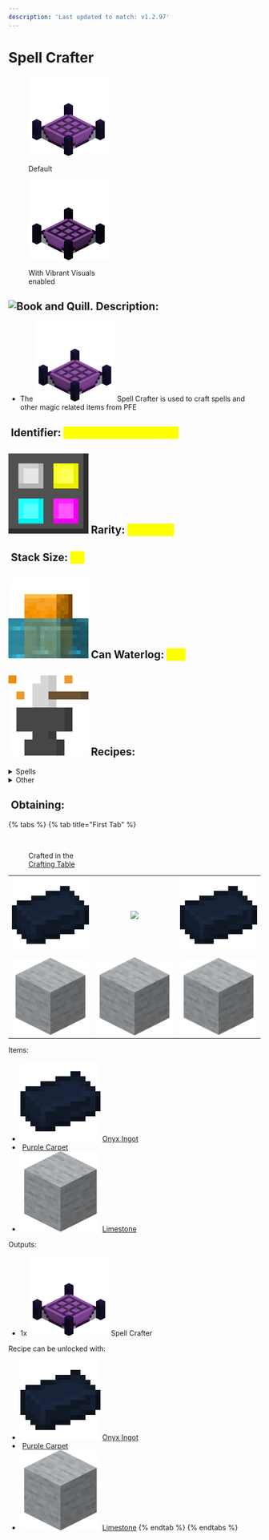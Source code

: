 ```yaml
---
description: 'Last updated to match: v1.2.97'
---
```


# Spell Crafter

<div><figure><img src="https://github.com/ItsMePok/PFE/blob/wikiAssets/blockRenders/SpellCrafter.png?raw=true" alt=""><figcaption><p>Default</p></figcaption></figure> <figure><img src="https://github.com/ItsMePok/PFE/blob/wikiAssets/blockRenders/VVSpellCrafter.png?raw=true" alt=""><figcaption><p>With Vibrant Visuals <br>enabled</p></figcaption></figure></div>

## <img src="https://minecraft.wiki/images/Book_and_Quill_JE2_BE2.png?2128f" alt="Book and Quill." data-size="line"> Description: <a href="#description" id="description"></a>

* The <img src="https://github.com/ItsMePok/PFE/blob/wikiAssets/blockRenders/SpellCrafter.png?raw=true" alt="" data-size="line"> Spell Crafter is used to craft spells and other magic related items from PFE

## <img src="https://minecraft.wiki/images/Name_Tag_JE2_BE2.png?cbdc1" alt="" data-size="line"> Identifier: <mark style="color:yellow;">**poke\_pfe:spell\_crafter**</mark> <a href="#identifier" id="identifier"></a>

## <img src="https://github.com/ItsMePok/PFE/blob/wikiAssets/MiscIcons/Rarity.png?raw=true" alt="Rarity." data-size="line"> Rarity: <mark style="color:yellow;">Common</mark> <a href="#rarity" id="rarity"></a>

## <img src="https://minecraft.wiki/images/Light_Gray_Bundle_JE1_BE1.png?b552e" alt="" data-size="line"> Stack Size: <mark style="color:yellow;">64</mark> <a href="#stack-size" id="stack-size"></a>

## <img src="https://github.com/ItsMePok/PFE/blob/wikiAssets/MiscIcons/Waterlog.png?raw=true" alt="" data-size="line"> Can Waterlog: <mark style="color:yellow;">Yes</mark> <a href="#waterlog" id="waterlog"></a>

## <img src="https://github.com/ItsMePok/PFE/blob/wikiAssets/wikiMain/upgrade.png?raw=true" alt="" data-size="line"> Recipes:

<details>

<summary>Spells</summary>

<h2 align="center">4x <img src="https://github.com/ItsMePok/PFE/blob/wikiAssets/wikiMain/dodge_spell.png?raw=true" alt="" data-size="line"> <a href="../../tools/spells/dodge-spell.md">Dodge Spell</a></h2>

<table data-view="cards"><thead><tr><th>Item</th><th>Amount</th></tr></thead><tbody><tr><td><img src="https://minecraft.wiki/images/Paper_JE2_BE2.png?9c3be" alt="" data-size="line"> <a href="https://minecraft.wiki/w/Paper">Paper</a></td><td>1</td></tr><tr><td><img src="https://minecraft.wiki/images/Feather_JE3_BE2.png?b869b" alt="" data-size="line"> <a href="https://minecraft.wiki/w/Feather">Feather</a></td><td>3</td></tr><tr><td><img src="https://github.com/ItsMePok/PFE/blob/wikiAssets/wikiMain/sugar_water.png?raw=true" alt="" data-size="line"> <a href="../../items/foods/sugar-water.md">Sugar Water</a></td><td>1</td></tr></tbody></table>

<h2 align="center">4x <img src="https://github.com/ItsMePok/PFE/blob/wikiAssets/wikiMain/fireball_spell.png?raw=true" alt="" data-size="line"> <a href="../../tools/spells/fireball-spell.md">Fireball Spell</a></h2>

<table data-view="cards"><thead><tr><th>Item</th><th>Amount</th></tr></thead><tbody><tr><td><img src="https://minecraft.wiki/images/Paper_JE2_BE2.png?9c3be" alt="" data-size="line"> <a href="https://minecraft.wiki/w/Paper">Paper</a></td><td>1</td></tr><tr><td><img src="https://minecraft.wiki/images/Fire_Charge_JE2_BE2.png?07e21" alt="" data-size="line"> <a href="https://minecraft.wiki/w/Fire_Charge">Fire Charge</a></td><td>1</td></tr></tbody></table>

<h2 align="center">4x <img src="https://github.com/ItsMePok/PFE/blob/wikiAssets/wikiMain/gravity_spell.png?raw=true" alt="" data-size="line"> <a href="../../tools/spells/gravity-spell.md">Gravity Spell</a></h2>

<table data-view="cards"><thead><tr><th>Item</th><th>Amount</th></tr></thead><tbody><tr><td><img src="https://minecraft.wiki/images/Paper_JE2_BE2.png?9c3be" alt="" data-size="line"> <a href="https://minecraft.wiki/w/Paper">Paper</a></td><td>1</td></tr><tr><td><img src="https://minecraft.wiki/images/Ender_Pearl_JE3_BE2.png?829a7" alt="" data-size="line"> <a href="https://minecraft.wiki/w/Ender_Pearl">Ender Pearl</a></td><td>1</td></tr><tr><td><img src="https://github.com/ItsMePok/PFE/blob/wikiAssets/wikiMain/astral_ingot.png?raw=true" alt="" data-size="line"> <a href="../../items/ingots/astral-ingot.md">Astral Ingot</a></td><td>3</td></tr></tbody></table>

</details>

<details>

<summary>Other</summary>

<h2 align="center">4x <img src="https://github.com/ItsMePok/PFE/blob/wikiAssets/wikiMain/empty_vial.png?raw=true" alt="" data-size="line"> <a href="../../items/misc/empty-vial.md">Empty Vial</a></h2>

<table data-view="cards"><thead><tr><th>Item</th><th>Amount</th></tr></thead><tbody><tr><td><img src="https://minecraft.wiki/images/Oak_Planks.png?d9efa" alt="" data-size="line"> <a href="https://minecraft.wiki/w/Planks">Planks</a></td><td>1</td></tr><tr><td><img src="https://minecraft.wiki/images/Glass_JE4_BE2.png?fb219" alt="" data-size="line"> <a href="https://minecraft.wiki/w/Glass">Glass</a></td><td>2</td></tr></tbody></table>

<h2 align="center">1x <img src="https://github.com/ItsMePok/PFE/blob/wikiAssets/wikiMain/spell_pottery_sherd.png?raw=true" alt="" data-size="line"> <a href="../pottery-sherds/spell-pottery-sherd.md">Spell Pottery Sherd</a></h2>

<table data-view="cards"><thead><tr><th>Item</th><th>Amount</th></tr></thead><tbody><tr><td><img src="https://minecraft.wiki/images/Paper_JE2_BE2.png?9c3be" alt="" data-size="line"> <a href="https://minecraft.wiki/w/Paper">Paper</a></td><td>4</td></tr><tr><td><img src="https://minecraft.wiki/images/Brick_JE2_BE2.png?1ff17" alt="" data-size="line"> <a href="https://minecraft.wiki/w/Brick">Brick</a></td><td>1</td></tr></tbody></table>

<h2 align="center">1x <img src="https://github.com/ItsMePok/PFE/blob/wikiAssets/wikiMain/8_ball_icon.png?raw=true" alt="" data-size="line"> <a href="../misc/magic-8-ball.md">Magic 8 Ball</a></h2>

<table data-view="cards"><thead><tr><th>Item</th><th>Amount</th></tr></thead><tbody><tr><td><img src="https://github.com/ItsMePok/PFE/blob/wikiAssets/wikiMain/void_ingot.png?raw=true" alt="" data-size="line"> <a href="../../items/ingots/void-ingot.md">Void Ingot</a></td><td>8</td></tr><tr><td><img src="https://github.com/ItsMePok/PFE/blob/wikiAssets/blockRenders/SmoothLimestone.png?raw=true" alt="" data-size="line"> <a href="../misc/smooth-limestone.md">Smooth Limestone</a></td><td>1</td></tr></tbody></table>

</details>

## <img src="https://minecraft.wiki/images/thumb/Crafting_Table_JE4_BE3.png/150px-Crafting_Table_JE4_BE3.png?5767f" alt="" data-size="line"> Obtaining: <a href="#obtaining" id="obtaining"></a>

{% tabs %}
{% tab title="First Tab" %}
<figure><img src="https://minecraft.wiki/images/thumb/Crafting_Table_JE4_BE3.png/150px-Crafting_Table_JE4_BE3.png?5767f" alt=""><figcaption><p>Crafted in the<br><a href="https://minecraft.wiki/w/Crafting_Table">Crafting Table</a></p></figcaption></figure>

|                                                                                          |                                                                                          |                                                                                          |
| :--------------------------------------------------------------------------------------: | :--------------------------------------------------------------------------------------: | :--------------------------------------------------------------------------------------: |
|   ![](https://github.com/ItsMePok/PFE/blob/wikiAssets/wikiMain/onyx_ingot.png?raw=true)  |            ![](https://minecraft.wiki/images/Purple_Carpet_JE2_BE2.png?20d46)            |   ![](https://github.com/ItsMePok/PFE/blob/wikiAssets/wikiMain/onyx_ingot.png?raw=true)  |
| ![](https://github.com/ItsMePok/PFE/blob/wikiAssets/blockRenders/Limestone.png?raw=true) | ![](https://github.com/ItsMePok/PFE/blob/wikiAssets/blockRenders/Limestone.png?raw=true) | ![](https://github.com/ItsMePok/PFE/blob/wikiAssets/blockRenders/Limestone.png?raw=true) |

Items:

* <img src="https://github.com/ItsMePok/PFE/blob/wikiAssets/wikiMain/onyx_ingot.png?raw=true" alt="" data-size="line"> [Onyx Ingot](../../items/ingots/onyx-ingot.md)
* <img src="https://minecraft.wiki/images/Purple_Carpet_JE2_BE2.png?20d46" alt="" data-size="line"> [Purple Carpet](https://minecraft.wiki/w/Carpet#Purple)
* <img src="https://github.com/ItsMePok/PFE/blob/wikiAssets/blockRenders/Limestone.png?raw=true" alt="" data-size="line"> [Limestone](../misc/limestone.md)

Outputs:

* 1x <img src="https://github.com/ItsMePok/PFE/blob/wikiAssets/blockRenders/SpellCrafter.png?raw=true" alt="" data-size="line"> Spell Crafter

Recipe can be unlocked with:

* <img src="https://github.com/ItsMePok/PFE/blob/wikiAssets/wikiMain/onyx_ingot.png?raw=true" alt="" data-size="line"> [Onyx Ingot](../../items/ingots/onyx-ingot.md)
* <img src="https://minecraft.wiki/images/Purple_Carpet_JE2_BE2.png?20d46" alt="" data-size="line"> [Purple Carpet](https://minecraft.wiki/w/Carpet#Purple)
* <img src="https://github.com/ItsMePok/PFE/blob/wikiAssets/blockRenders/Limestone.png?raw=true" alt="" data-size="line"> [Limestone](../misc/limestone.md)
{% endtab %}
{% endtabs %}
